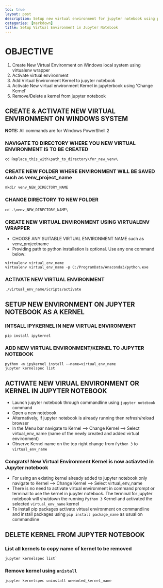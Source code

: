 ```yaml
---
toc: true
layout: post
description: Setup new virtual environment for jupyter notebook using powershell on Windows.
categories: [markdown]
title: Setup Virtual Environment in Jupyter Notebook
---
```

# OBJECTIVE
1. Create New Virtual Environment on Windows local system using virtualenv wrapper
2. Activate virtual environment
3. Add Virtual Environment Kernel to jupyter notebook
4. Activate New virtual environment Kernel in jupyterbook using 'Change Kernel'
5. Remove/Delete a kernel from jupyter notebook


## CREATE & ACTIVATE NEW VIRTUAL ENVIRONMENT ON WINDOWS SYSTEM

**NOTE:** All commands are for Windows PowerShell 2

### NAVIGATE TO DIRECTORY WHERE YOU NEW VIRTUAL ENVIRONMENT IS TO BE CREATED
```
cd Replace_this_with\path_to_directory\for_new_venv\
```
### CREATE NEW FOLDER WHERE ENVIRONMENT WILL BE SAVED such as venv_project_name
```
mkdir venv_NEW_DIRECTORY_NAME
```
### CHANGE DIRECTORY TO NEW FOLDER
```
cd .\venv_NEW_DIRECTORY_NAME\
```

### CREATE NEW VIRTUAL ENVIRONMENT USING VIRTUALENV WRAPPER
- CHOOSE ANY SUITABLE VIRTUAL ENVIRONMENT NAME such as venv_projectname 
- Providing path to python installation is optional. Use any one command below:
```
virtualenv virtual_env_name
virtualenv virtual_env_name -p C:/ProgramData/Anaconda3/python.exe
```

### ACTIVATE NEW VIRTUAL ENVIRONMENT
```
./virtual_env_name/Scripts/activate
```

## SETUP NEW ENVIRONMENT ON JUPYTER NOTEBOOK AS A KERNEL

### INTSALL IPYKERNEL IN NEW VIRTUAL ENVIRONMENT
```
pip install ipykernel
```

### ADD NEW VIRTUAL ENVIRONMENT/KERNEL TO JUPYTER NOTEBOOK
```
python -m ipykernel install --name=virtual_env_name
jupyter kernelspec list
```


## ACTIVATE NEW VIRUAL ENVIRONMENT OR KERNEL IN JUPYTER NOTEBOOK
- Launch jupyter notebook through commandline using `jupyter notebook` command
- Open a new notebook
- Alternatively, if jupyter notebook is already running then refresh/reload browser
- In the Menu bar navigate to Kernel --> Change Kernel --> Select virtual_env_name (name of the newly created and added virtual environment)
- Observe Kernel name on the top right change from `Python 3` to `virtual_env_name`

### Congrats! New Virtual Environment Kernel is now actiavted in Jupyter notebook

- For using an existing kernel already added to jupyter notebook only navigate to Kernel --> Change Kernel --> Select virtual_env_name
- There is no need to activate virtual environment in command prompt or terminal to use the kernel in jupyter notebook. The terminal for jupyter notebook will shutdown the running `Python 3` Kernel and activated the selected `virtual_env_name` kernel
- To install pip packages activate virtual environment on commandline and install packages using `pip install package_name` as usual on commandline

## DELETE KERNEL FROM JUPYTER NOTEBOOK

### List all kernels to copy name of kernel to be removed
```
jupyter kernelspec list`
```
### Remove kernel using `unistall`
```
jupyter kernelspec uninstall unwanted_kernel_name
```